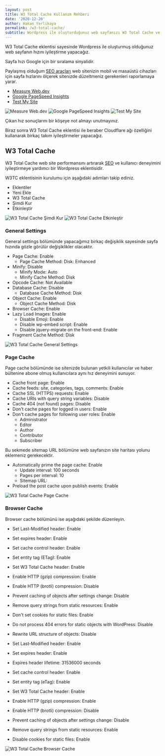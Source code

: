 ```yaml
---
layout: post
title: W3 Total Cache Kullanım Rehberi
date: '2020-12-20'
author: Hakan Yerlikaya
permalink: /w3-total-cache/
subtitle: Wordpress ile oluşturduğunuz web sayfanızı W3 Total Cache ve Cloudflare ile sitenizi optimize edeceğiz.
---
```


W3 Total Cache eklentisi sayesinde Wordpress ile oluşturmuş olduğunuz web sayfanın hızını iyileştirme yapacağız.

Sayfa hızı Google için bir sıralama sinyalidir.

Paylaşmış olduğum <a href="https://hakanyerlikaya.com/seo-araclari/" target="_blank" rel="noreferrer noopener">SEO araçları</a> web sitenizin mobil ve masaüstü cihazları için sayfa hızlarını ölçerek sitenizde düzeltmeniz gerekenleri raporlamaya yarar.

* <a href="https://web.dev/measure/" target="_blank" rel="noreferrer noopener">Measure Web.dev</a>
* <a href="https://developers.google.com/speed/pagespeed/insights/" target="_blank" rel="noreferrer noopener">Google PageSpeed Insights</a>
* <a href="https://www.thinkwithgoogle.com/intl/tr-tr/feature/testmysite/" target="_blank" rel="noreferrer noopener">Test My Site</a>

<img alt="Measure Web.dev" title="Measure Web.dev" src="/img/Measure-Webdev.png">
<img alt="Google PageSpeed Insights" title="Google PageSpeed Insights" src="/img/Google-PageSpeed-Insights.png">
<img alt="Test My Site" title="Test My Site" src="/img/Test-My-Site.png">

Çıkan hız sonuçlarını bir köşeye not almayı unutmayınız.

Biraz sonra W3 Total Cache eklentisi ile beraber Cloudflare ağı özelliğini kullanarak birkaç takım iyileştirmeler yapacağız.

<h2> W3 Total Cache </h2>

W3 Total Cache web site performansını artırarak <a href="https://hakanyerlikaya.com/seo/" target="_blank" rel="noreferrer noopener">SEO</a> ve kullanıcı deneyimini iyileştirmeye yardımcı bir Wordpress eklentisidir.

W3TC eklentisinin kurulumu için aşağıdaki adımları takip ediniz.

* Eklentiler
* Yeni Ekle
* W3 Total Cache
* Şimdi Kur
* Etkinleştir

<img alt="W3 Total Cache Şimdi Kur" title="W3 Total Cache Şimdi Kur" src="/img/Wordpress-W3-Total-Cache-Simdi-Kur.png">

<img alt="W3 Total Cache Etkinleştir" title="W3 Total Cache Etkinleştir" src="/img/Wordpress-W3-Total-Cache-Etkinlestir.png">

<h3> General Settings </h3>

General settings bölümünde yapacağımız birkaç değişiklik sayesinde sayfa hızında gözle görülür değişiklikler olacaktır.

* Page Cache: Enable
  * Page Cache Method: Disk: Enhanced
* Minify: Disable
  * Minify Mode: Auto
  * Minify Cache Method: Disk
* Opcode Cache: Not Available
* Database Cache: Disable
  * Database Cache Method: Disk
* Object Cache: Enable
  * Object Cache Method: Disk
 * Browser Cache: Enable 
* Lazy Load Images: Enable
  * Disable Emoji: Enable
  * Disable wp-embed script: Enable
  * Disable jquery-migrate on the front-end: Enable
* Fragment Cache Method: Disk

<img alt="W3 Total Cache General Settings" title="W3 Total Cache General Settings" src="/img/W3-Total-Cache-General-Settings.png">

<h3> Page Cache </h3>

Page cache bölümünde ise sitenizde bulunan yetkili kullanıcılar ve haber bültenine abone olmuş kullanıcılara aynı hız deneyimini sunuyor.

* Cache front page: Enable
* Cache feeds: site, categories, tags, comments: Enable
* Cache SSL (HTTPS) requests: Enable
* Cache URIs with query string variables: Disable
* Cache 404 (not found) pages: Disable
* Don't cache pages for logged in users: Enable
* Don't cache pages for following user roles: Enable
  * Administrator 
  * Editor
  * Author
  * Contributor
  * Subscriber

Bu sekmede sitemap URL bölümüne web sayfanızın site haritası yolunu eklemeniz gerekecektir.

* Automatically prime the page cache: Enable
  * Update interval: 100 seconds
  * Pages per interval: 10
  * Sitemap URL:
* Preload the post cache upon publish events: Enable

<img alt="W3 Total Cache Page Cache" title="W3 Total Cache Page Cache" src="/img/W3-Total-Cache-Page-Cache.png">

<h3> Browser Cache </h3>

 Browser cache bölümünü ise aşağıdaki şekilde düzenleyin. 

* Set Last-Modified header: Enable
* Set expires header: Enable
* Set cache control header: Enable
* Set entity tag (ETag): Enable
* Set W3 Total Cache header: Enable
* Enable HTTP (gzip) compression: Enable
* Enable HTTP (brotli) compression: Disable
* Prevent caching of objects after settings change: Disable
* Remove query strings from static resources: Enable
* Don't set cookies for static files: Enable
* Do not process 404 errors for static objects with WordPress: Disable
* Rewrite URL structure of objects: Disable

* Set Last-Modified header: Enable
* Set expires header: Enable
* Expires header lifetime: 31536000 seconds
* Set cache control header: Enable
* Set entity tag (eTag): Enable
* Set W3 Total Cache header: Enable
* Enable HTTP (gzip) compression: Enable
* Enable HTTP (brotli) compression: Disable
* Prevent caching of objects after settings change: Disable
* Remove query strings from static resources: Enable
* Disable cookies for static files: Enable

<img alt="W3 Total Cache Browser Cache" title="W3 Total Cache Browser Cache" src="/img/W3-Total-Cache-Browser-Cache.png">
